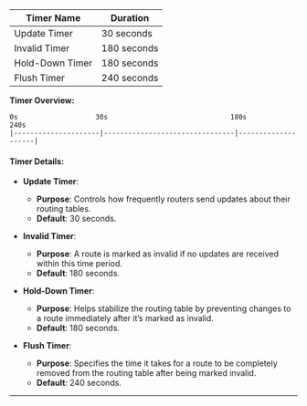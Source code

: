 
| **Timer Name**  | **Duration** |
| --------------- | ------------ |
| Update Timer    | 30 seconds   |
| Invalid Timer   | 180 seconds  |
| Hold-Down Timer | 180 seconds  |
| Flush Timer     | 240 seconds  |

**Timer Overview:**

```
0s                   30s                              180s                 240s
|---------------------|--------------------------------|--------------------|
```

#### **Timer Details:**

- **Update Timer**:
    
    - **Purpose**: Controls how frequently routers send updates about their routing tables.
    - **Default**: 30 seconds.
- **Invalid Timer**:
    
    - **Purpose**: A route is marked as invalid if no updates are received within this time period.
    - **Default**: 180 seconds.
- **Hold-Down Timer**:
    
    - **Purpose**: Helps stabilize the routing table by preventing changes to a route immediately after it’s marked as invalid.
    - **Default**: 180 seconds.
- **Flush Timer**:
    
    - **Purpose**: Specifies the time it takes for a route to be completely removed from the routing table after being marked invalid.
    - **Default**: 240 seconds.

---